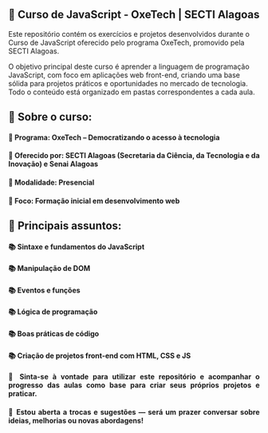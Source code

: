 <h2 align="justify">🚀 Curso de JavaScript - OxeTech | SECTI Alagoas</h2>

<p>Este repositório contém os exercícios e projetos desenvolvidos durante o Curso de JavaScript oferecido pelo programa OxeTech, promovido pela SECTI Alagoas.</p>

<p>O objetivo principal deste curso é aprender a linguagem de programação JavaScript, com foco em aplicações web front-end, criando uma base sólida para projetos práticos e oportunidades 
  no mercado de tecnologia. Todo o conteúdo está organizado em pastas correspondentes a cada aula.</p>


<h2 align="justify">📌 Sobre o curso:</h2>

<h4 align="justify">🎯 Programa: OxeTech – Democratizando o acesso à tecnologia</h4>

<h4 align="justify">🎯 Oferecido por: SECTI Alagoas (Secretaria da Ciência, da Tecnologia e da Inovação) e Senai Alagoas</h4>

<h4 align="justify">🎯 Modalidade: Presencial</h4>

<h4 align="justify">🎯 Foco: Formação inicial em desenvolvimento web</h4>

<h2 align="justify">🧠 Principais assuntos:</h2>

<h4 align="justify">📚 Sintaxe e fundamentos do JavaScript</h4>

<h4 align="justify">📚 Manipulação de DOM</h4>

<h4 align="justify">📚 Eventos e funções</h4>

<h4 align="justify">📚 Lógica de programação</h4>

<h4 align="justify">📚 Boas práticas de código</h4>

<h4 align="justify">📚 Criação de projetos front-end com HTML, CSS e JS


<h4 align="justify">🔎 Sinta-se à vontade para utilizar este repositório e acompanhar o progresso das aulas como base para criar seus próprios projetos e praticar.</h4>
<h4 align="justify">💬 Estou aberta a trocas e sugestões — será um prazer conversar sobre ideias, melhorias ou novas abordagens!</h4>
